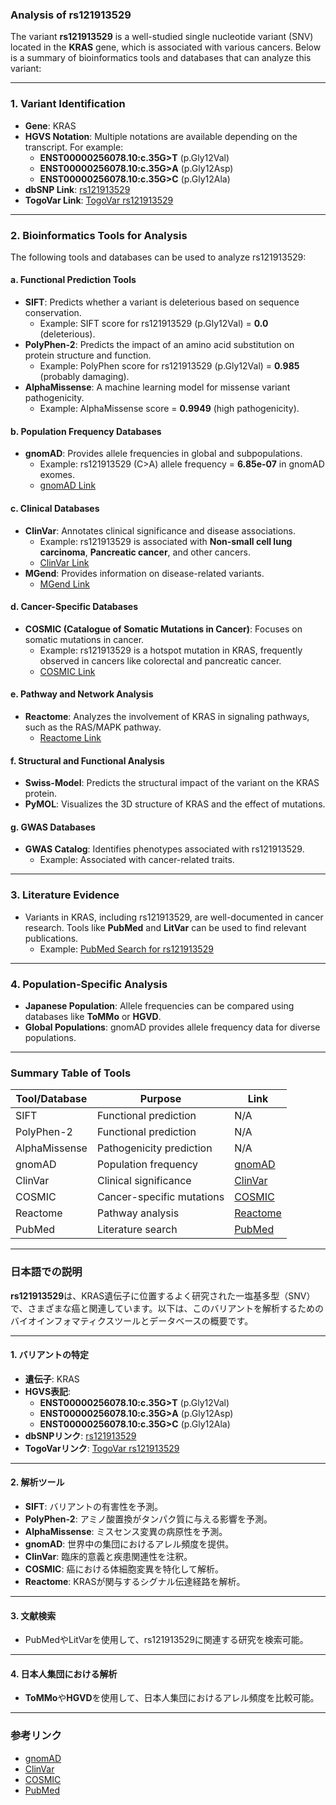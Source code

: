 ### Analysis of rs121913529

The variant **rs121913529** is a well-studied single nucleotide variant (SNV) located in the **KRAS** gene, which is associated with various cancers. Below is a summary of bioinformatics tools and databases that can analyze this variant:

---

### 1. **Variant Identification**
- **Gene**: KRAS
- **HGVS Notation**: Multiple notations are available depending on the transcript. For example:
  - **ENST00000256078.10:c.35G>T** (p.Gly12Val)
  - **ENST00000256078.10:c.35G>A** (p.Gly12Asp)
  - **ENST00000256078.10:c.35G>C** (p.Gly12Ala)
- **dbSNP Link**: [rs121913529](https://identifiers.org/dbsnp/rs121913529)
- **TogoVar Link**: [TogoVar rs121913529](https://togovar.org/variant/rs121913529)

---

### 2. **Bioinformatics Tools for Analysis**
The following tools and databases can be used to analyze rs121913529:

#### a. **Functional Prediction Tools**
- **SIFT**: Predicts whether a variant is deleterious based on sequence conservation.
  - Example: SIFT score for rs121913529 (p.Gly12Val) = **0.0** (deleterious).
- **PolyPhen-2**: Predicts the impact of an amino acid substitution on protein structure and function.
  - Example: PolyPhen score for rs121913529 (p.Gly12Val) = **0.985** (probably damaging).
- **AlphaMissense**: A machine learning model for missense variant pathogenicity.
  - Example: AlphaMissense score = **0.9949** (high pathogenicity).

#### b. **Population Frequency Databases**
- **gnomAD**: Provides allele frequencies in global and subpopulations.
  - Example: rs121913529 (C>A) allele frequency = **6.85e-07** in gnomAD exomes.
  - [gnomAD Link](https://gnomad.broadinstitute.org/variant/12-25245350-C-A?dataset=gnomad_r4)

#### c. **Clinical Databases**
- **ClinVar**: Annotates clinical significance and disease associations.
  - Example: rs121913529 is associated with **Non-small cell lung carcinoma**, **Pancreatic cancer**, and other cancers.
  - [ClinVar Link](https://www.ncbi.nlm.nih.gov/clinvar/variation/12583/)
- **MGend**: Provides information on disease-related variants.
  - [MGend Link](https://mgend.ncgm.go.jp/variant/info/SNV|hg38|chr12:25245350-25245350|gC>A)

#### d. **Cancer-Specific Databases**
- **COSMIC (Catalogue of Somatic Mutations in Cancer)**: Focuses on somatic mutations in cancer.
  - Example: rs121913529 is a hotspot mutation in KRAS, frequently observed in cancers like colorectal and pancreatic cancer.
  - [COSMIC Link](https://cancer.sanger.ac.uk/cosmic)

#### e. **Pathway and Network Analysis**
- **Reactome**: Analyzes the involvement of KRAS in signaling pathways, such as the RAS/MAPK pathway.
  - [Reactome Link](https://reactome.org)

#### f. **Structural and Functional Analysis**
- **Swiss-Model**: Predicts the structural impact of the variant on the KRAS protein.
- **PyMOL**: Visualizes the 3D structure of KRAS and the effect of mutations.

#### g. **GWAS Databases**
- **GWAS Catalog**: Identifies phenotypes associated with rs121913529.
  - Example: Associated with cancer-related traits.

---

### 3. **Literature Evidence**
- Variants in KRAS, including rs121913529, are well-documented in cancer research. Tools like **PubMed** and **LitVar** can be used to find relevant publications.
  - Example: [PubMed Search for rs121913529](https://pubmed.ncbi.nlm.nih.gov/?term=rs121913529)

---

### 4. **Population-Specific Analysis**
- **Japanese Population**: Allele frequencies can be compared using databases like **ToMMo** or **HGVD**.
- **Global Populations**: gnomAD provides allele frequency data for diverse populations.

---

### Summary Table of Tools
| **Tool/Database**       | **Purpose**                              | **Link**                                                                 |
|--------------------------|------------------------------------------|--------------------------------------------------------------------------|
| SIFT                    | Functional prediction                   | N/A                                                                      |
| PolyPhen-2              | Functional prediction                   | N/A                                                                      |
| AlphaMissense           | Pathogenicity prediction                | N/A                                                                      |
| gnomAD                  | Population frequency                    | [gnomAD](https://gnomad.broadinstitute.org/variant/12-25245350-C-A)      |
| ClinVar                 | Clinical significance                   | [ClinVar](https://www.ncbi.nlm.nih.gov/clinvar/variation/12583/)         |
| COSMIC                  | Cancer-specific mutations               | [COSMIC](https://cancer.sanger.ac.uk/cosmic)                             |
| Reactome                | Pathway analysis                        | [Reactome](https://reactome.org)                                         |
| PubMed                  | Literature search                       | [PubMed](https://pubmed.ncbi.nlm.nih.gov/?term=rs121913529)              |

---

### 日本語での説明

**rs121913529**は、KRAS遺伝子に位置するよく研究された一塩基多型（SNV）で、さまざまな癌と関連しています。以下は、このバリアントを解析するためのバイオインフォマティクスツールとデータベースの概要です。

---

#### 1. **バリアントの特定**
- **遺伝子**: KRAS
- **HGVS表記**: 
  - **ENST00000256078.10:c.35G>T** (p.Gly12Val)
  - **ENST00000256078.10:c.35G>A** (p.Gly12Asp)
  - **ENST00000256078.10:c.35G>C** (p.Gly12Ala)
- **dbSNPリンク**: [rs121913529](https://identifiers.org/dbsnp/rs121913529)
- **TogoVarリンク**: [TogoVar rs121913529](https://togovar.org/variant/rs121913529)

---

#### 2. **解析ツール**
- **SIFT**: バリアントの有害性を予測。
- **PolyPhen-2**: アミノ酸置換がタンパク質に与える影響を予測。
- **AlphaMissense**: ミスセンス変異の病原性を予測。
- **gnomAD**: 世界中の集団におけるアレル頻度を提供。
- **ClinVar**: 臨床的意義と疾患関連性を注釈。
- **COSMIC**: 癌における体細胞変異を特化して解析。
- **Reactome**: KRASが関与するシグナル伝達経路を解析。

---

#### 3. **文献検索**
- PubMedやLitVarを使用して、rs121913529に関連する研究を検索可能。

---

#### 4. **日本人集団における解析**
- **ToMMo**や**HGVD**を使用して、日本人集団におけるアレル頻度を比較可能。

---

### 参考リンク
- [gnomAD](https://gnomad.broadinstitute.org/variant/12-25245350-C-A)
- [ClinVar](https://www.ncbi.nlm.nih.gov/clinvar/variation/12583/)
- [COSMIC](https://cancer.sanger.ac.uk/cosmic)
- [PubMed](https://pubmed.ncbi.nlm.nih.gov/?term=rs121913529)